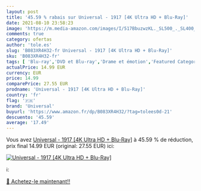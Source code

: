 ```yaml
---
layout: post
title: '45.59 % rabais sur Universal - 1917 [4K Ultra HD + Blu-Ray]'
date: 2021-08-10 23:58:23
image: 'https://m.media-amazon.com/images/I/517BbuzwzKL._SL500_._SL400_.jpg'
comments: true
category: ofertas
author: 'tole.es'
slug: 'B083XR4H32-fr Universal - 1917 [4K Ultra HD + Blu-Ray]'
sku: 'B083XR4H32-fr'
tags: [ 'Blu-ray','DVD et Blu-ray','Drame et émotion','Featured Categories','Films','Guerre','universal', ]
actualPrice: 14.99 EUR
currency: EUR
price: 14.99
comparePrice: 27.55 EUR
prodname: 'Universal - 1917 [4K Ultra HD + Blu-Ray]'
country: 'fr'
flag: '🇫🇷'
brand: 'Universal'
buyurl: 'https://www.amazon.fr/dp/B083XR4H32/?tag=tolees0d-21'
descuento: '45.59'
average: '17.49'
---
```


Vous avez [Universal - 1917 [4K Ultra HD + Blu-Ray]](https://www.amazon.fr/dp/B083XR4H32/?tag=tolees0d-21)  à  45.59 % de réduction, prix final  14.99 EUR (original: 27.55 EUR) ici:

[![Universal - 1917 [4K Ultra HD + Blu-Ray]](https://m.media-amazon.com/images/I/517BbuzwzKL._SL500_._SL400_.jpg)](https://www.amazon.fr/dp/B083XR4H32/?tag=tolees0d-21)

ℹ️:


[🛒 Achetez-le maintenant!!](https://www.amazon.fr/dp/B083XR4H32/?tag=tolees0d-21)
